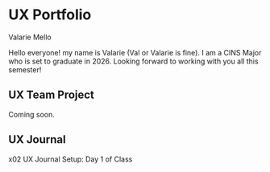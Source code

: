 # UX Portfolio

Valarie Mello

Hello everyone! my name is Valarie (Val or Valarie is fine). 
I am a CINS Major who is set to graduate in 2026. Looking forward to working with you all this semester!


## UX Team Project

Coming soon.

## UX Journal

x02 UX Journal Setup: Day 1 of Class

